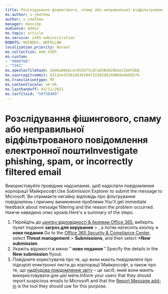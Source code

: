```yaml
---
title: Розслідування фішингового, спаму або неправильної відфільтрованого повідомлення електронної пошти
ms.author: v-jmathew
author: v-jmathew
manager: dansimp
audience: Admin
ms.topic: article
ms.service: o365-administration
ROBOTS: NOINDEX, NOFOLLOW
localization_priority: Normal
ms.collection: Adm_O365
ms.custom:
- "9000760"
- "7391"
ms.openlocfilehash: 2646a80ebcec959375c8fa938d420b5e11b0fdb8
ms.sourcegitcommit: 6312ee31561db36104f32282d019d069ede69174
ms.translationtype: MT
ms.contentlocale: uk-UA
ms.lasthandoff: 03/11/2021
ms.locfileid: "50750489"
---
```

# <a name="investigate-phishing-spam-or-incorrectly-filtered-email"></a><span data-ttu-id="f6a6f-102">Розслідування фішингового, спаму або неправильної відфільтрованого повідомлення електронної пошти</span><span class="sxs-lookup"><span data-stu-id="f6a6f-102">Investigate phishing, spam, or incorrectly filtered email</span></span>

<span data-ttu-id="f6a6f-103">Використовуйте провідник надсилання, щоб надіслати повідомлення корпорації Майкрософт.</span><span class="sxs-lookup"><span data-stu-id="f6a6f-103">Use Submission Explorer to submit the message to Microsoft.</span></span> <span data-ttu-id="f6a6f-104">Ви отримаєте негайну відповідь про фільтрування повідомлень і причину виникнення проблеми.</span><span class="sxs-lookup"><span data-stu-id="f6a6f-104">You'll get immediate feedback about message filtering and the reason the problem occurred.</span></span> <span data-ttu-id="f6a6f-105">Нижче наведено опис кроків.</span><span class="sxs-lookup"><span data-stu-id="f6a6f-105">Here's a summary of the steps:</span></span>

1. <span data-ttu-id="f6a6f-106">Перейдіть до [центру відповідності & безпеки Office 365](https://go.microsoft.com/fwlink/p/?linkid=2077143), виберіть пункт подання **загроз для керування**  >  , а потім натисніть кнопку **+ нове подання**.</span><span class="sxs-lookup"><span data-stu-id="f6a6f-106">Go to the [Office 365 Security & Compliance Center](https://go.microsoft.com/fwlink/p/?linkid=2077143), select **Threat management** > **Submissions**, and then select **+New submission**.</span></span>
2. <span data-ttu-id="f6a6f-107">Укажіть відомості в меню " **нове подання** ".</span><span class="sxs-lookup"><span data-stu-id="f6a6f-107">Specify the details in the **New submission** flyout.</span></span>
3. <span data-ttu-id="f6a6f-108">Повідомте користувачів про те, що вони мають повідомляти про підозрілі електронні листи до корпорації Майкрософт, а також про те, що [надбудова повідомлення звіту](https://go.microsoft.com/fwlink/?linkid=2092385) – це засіб, який вони мають використовувати для цієї мети.</span><span class="sxs-lookup"><span data-stu-id="f6a6f-108">Inform your users that they should report suspicious emails to Microsoft and that the [Report Message add-in](https://go.microsoft.com/fwlink/?linkid=2092385) is the tool they should use for this purpose.</span></span>
